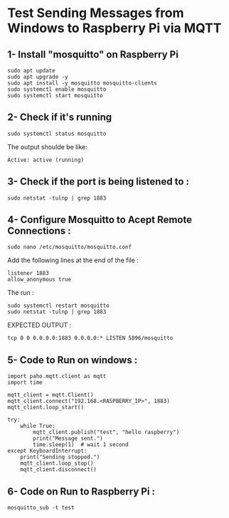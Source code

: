 # Test Sending Messages from Windows to Raspberry Pi via MQTT

## 1- Install "mosquitto" on Raspberry Pi

```
sudo apt update
sudo apt upgrade -y
sudo apt install -y mosquitto mosquitto-clients
sudo systemctl enable mosquitto
sudo systemctl start mosquitto
```
## 2- Check if it's running
```
sudo systemctl status mosquitto
```

The output shoulde be like:
```
Active: active (running)
```

## 3- Check if the port is being listened to :

```
sudo netstat -tulnp | grep 1883
```

## 4- Configure Mosquitto to Acept Remote Connections :
```
sudo nano /etc/mosquitto/mosquitto.conf
```

Add the following lines at the end of the file :  

```
listener 1883
allow_anonymous true
```

The run :
```
sudo systemctl restart mosquitto
sudo netstat -tulnp | grep 1883
```

EXPECTED OUTPUT :
```
tcp 0 0 0.0.0.0:1883 0.0.0.0:* LISTEN 5896/mosquitto
```

## 5- Code to Run on windows :
```
import paho.mqtt.client as mqtt
import time

mqtt_client = mqtt.Client()
mqtt_client.connect("192.168.<RASPBERRY_IP>", 1883)
mqtt_client.loop_start()

try:
    while True:
        mqtt_client.publish("test", "hello raspberry")
        print("Message sent.")
        time.sleep(1)  # wait 1 second
except KeyboardInterrupt:
    print("Sending stopped.")
    mqtt_client.loop_stop()
    mqtt_client.disconnect()
```

## 6- Code on Run to Raspberry Pi :
```
mosquitto_sub -t test
```
